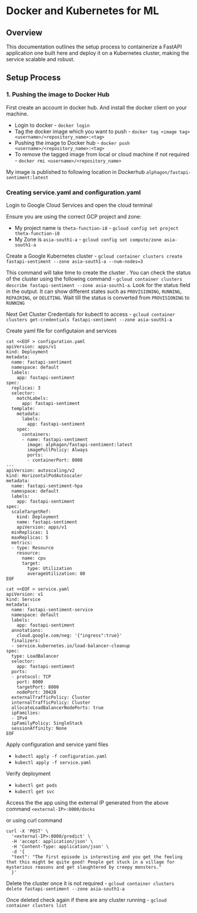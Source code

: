 # Docker and Kubernetes for ML

## Overview
This documentation outlines the setup process to containerize a FastAPI application one built here and
deploy it on a Kubernetes cluster, making the service scalable and robust.

## Setup Process

### 1. Pushing  the image to Docker Hub
First create an account in docker hub. And install the docker client on your machine.
- Login to docker - `docker login`
- Tag the docker image which you want to push - `docker tag <image tag> <username>/<repository_name>:<tag>`
- Pushing the image to Docker hub - `docker push <username>/<repository_name>:<tag>`
- To remove the tagged image from local or cloud machine if not required - `docker rmi <username>/<repository_name>`


My image is published to following location in Dockerhub 
`alphagon/fastapi-sentiment:latest`

### Creating service.yaml and configuration.yaml
Login to Google Cloud Services and open the cloud terminal 

Ensure you are using the correct GCP project and zone:
- My project name is `theta-function-i8` - `gcloud config set project theta-function-i8`
- My Zone is `asia-south1-a` - `gcloud config set compute/zone asia-south1-a`

Create a Google Kubernetes cluster - `gcloud container clusters create fastapi-sentiment --zone asia-south1-a --num-nodes=3`

This command will take time to create the cluster . You can check the status of the cluster using the following command - 
`gcloud container clusters describe fastapi-sentiment --zone asia-south1-a`. 
Look for the status field in the output. It can show different states such as `PROVISIONING`, `RUNNING`, `REPAIRING`, or `DELETING`.
Wait till the status is converted from `PROVISIONING` to `RUNNING`

Next Get Cluster Credentials for kubectl to access - `gcloud container clusters get-credentials fastapi-sentiment --zone asia-south1-a`


Create yaml file for configutaion and services

```
cat <<EOF > configuration.yaml
apiVersion: apps/v1
kind: Deployment
metadata:
  name: fastapi-sentiment
  namespace: default
  labels:
    app: fastapi-sentiment
spec:
  replicas: 3
  selector:
    matchLabels:
      app: fastapi-sentiment
  template:
    metadata:
      labels:
        app: fastapi-sentiment
    spec:
      containers:
      - name: fastapi-sentiment
        image: alphagon/fastapi-sentiment:latest
        imagePullPolicy: Always
        ports:
        - containerPort: 8000
---
apiVersion: autoscaling/v2
kind: HorizontalPodAutoscaler
metadata:
  name: fastapi-sentiment-hpa
  namespace: default
  labels:
    app: fastapi-sentiment
spec:
  scaleTargetRef:
    kind: Deployment
    name: fastapi-sentiment
    apiVersion: apps/v1
  minReplicas: 1
  maxReplicas: 5
  metrics:
  - type: Resource
    resource:
      name: cpu
      target:
        type: Utilization
        averageUtilization: 80
EOF
```

```
cat <<EOF > service.yaml
apiVersion: v1
kind: Service
metadata:
  name: fastapi-sentiment-service
  namespace: default
  labels:
    app: fastapi-sentiment
  annotations:
    cloud.google.com/neg: '{"ingress":true}'
  finalizers:
  - service.kubernetes.io/load-balancer-cleanup
spec:
  type: LoadBalancer
  selector:
    app: fastapi-sentiment
  ports:
  - protocol: TCP
    port: 8000
    targetPort: 8000
    nodePort: 30428
  externalTrafficPolicy: Cluster
  internalTrafficPolicy: Cluster
  allocateLoadBalancerNodePorts: true
  ipFamilies:
  - IPv4
  ipFamilyPolicy: SingleStack
  sessionAffinity: None
EOF
```

Apply configuration and service yaml files
- `kubectl apply -f configuration.yaml`
- `kubectl apply -f service.yaml`

Verify deployment
- `kubectl get pods`
- `kubectl get svc`

Access the the app using the external IP generated from the above command 
`<external-IP>:8000/docks`

or using curl command

```
curl -X 'POST' \
  '<external-IP>:8000/predict' \
  -H 'accept: application/json' \
  -H 'Content-Type: application/json' \
  -d '{
  "text": "The first episode is interesting and you get the feeling that this might be quite good! People get stuck in a village for mysterious reasons and get slaughtered by creepy monsters."
  }'
```

Delete the cluster once it is not required - `gcloud container clusters delete fastapi-sentiment --zone asia-south1-a`

Once deleted check again if there are any cluster running - `gcloud container clusters list`